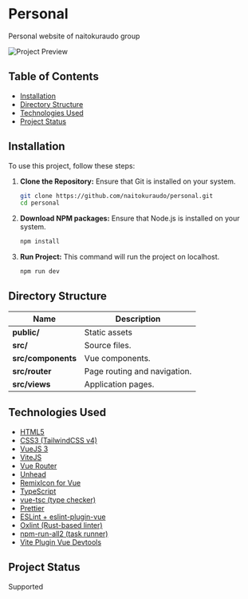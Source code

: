 # Personal

Personal website of naitokuraudo group

![Project Preview](https://i.postimg.cc/Vv3HSG9X/image.png)

## Table of Contents

- [Installation](#installation)
- [Directory Structure](#directory-structure)
- [Technologies Used](#technologies-used)
- [Project Status](#project-status)

## Installation

To use this project, follow these steps:

1. **Clone the Repository:**
   Ensure that Git is installed on your system.
   ```bash
   git clone https://github.com/naitokuraudo/personal.git
   cd personal
   ```

2. **Download NPM packages:**
   Ensure that Node.js is installed on your system.
   ```bash
   npm install
   ```

3. **Run Project:**
   This command will run the project on localhost.
   ```bash
   npm run dev
   ```

## Directory Structure

| Name               | Description                   |
|--------------------|-------------------------------|
| **public/**        | Static assets                 |
| **src/**           | Source files.                 |
| **src/components** | Vue components.               |
| **src/router**     | Page routing and navigation.  |
| **src/views**      | Application pages.            |

## Technologies Used

- [HTML5](https://ru.wikipedia.org/wiki/HTML5)
- [CSS3 (TailwindCSS v4)](https://tailwindcss.com/docs/installation/using-vite)
- [VueJS 3](https://vuejs.org/)
- [ViteJS](https://vitejs.dev/)
- [Vue Router](https://router.vuejs.org/)
- [Unhead](https://unhead.unjs.io/)
- [RemixIcon for Vue](https://github.com/Remix-Design/RemixIcon)
- [TypeScript](https://www.typescriptlang.org/)
- [vue-tsc (type checker)](https://github.com/vuejs/language-tools)
- [Prettier](https://prettier.io/)
- [ESLint + eslint-plugin-vue](https://eslint.vuejs.org/)
- [Oxlint (Rust-based linter)](https://oxlint.io/)
- [npm-run-all2 (task runner)](https://github.com/mysticatea/npm-run-all)
- [Vite Plugin Vue Devtools](https://github.com/webfansplz/vite-plugin-vue-devtools)

## Project Status

Supported